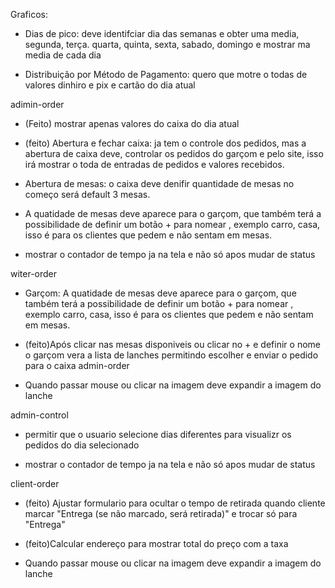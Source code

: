 Graficos:
* Dias de pico: deve identifciar dia das semanas e obter uma media, segunda, terça. quarta, quinta, sexta, sabado, domingo e mostrar ma media de cada dia 

* Distribuição por Método de Pagamento: quero que motre o todas de valores dinhiro e pix e cartão do dia atual


adimin-order
* (Feito) mostrar apenas valores do caixa do dia atual

* (feito) Abertura e fechar caixa: ja tem o controle dos pedidos, mas a abertura de caixa deve, controlar os pedidos do garçom e pelo site, isso irá mostrar o toda de entradas de pedidos e valores recebidos.

* Abertura de mesas: o caixa deve denifir quantidade de mesas no começo será default 3 mesas.

* A quatidade de mesas deve aparece para o garçom, que também terá a possibilidade de definir um botão + para nomear , exemplo carro, casa, isso é para os clientes que pedem e não sentam em mesas.

* mostrar o contador de tempo ja na tela e não só apos mudar de status

witer-order
* Garçom: A quatidade de mesas deve aparece para o garçom, que também terá a possibilidade de definir um botão + para nomear , exemplo carro, casa, isso é para os clientes que pedem e não sentam em mesas.

* (feito)Após clicar nas mesas disponiveis ou clicar no + e definir o nome o garçom vera a lista de lanches permitindo escolher e enviar o pedido para o caixa admin-order

* Quando passar  mouse ou clicar na imagem deve expandir a imagem do lanche

admin-control
* permitir que o usuario selecione dias diferentes para visualizr os pedidos do dia selecionado

* mostrar o contador de tempo ja na tela e não só apos mudar de status

client-order
* (feito) Ajustar formulario para ocultar o tempo de retirada quando cliente marcar "Entrega (se não marcado, será retirada)"  e trocar só para "Entrega"

* (feito)Calcular endereço para mostrar total do preço com a taxa

* Quando passar  mouse ou clicar na imagem deve expandir a imagem do lanche